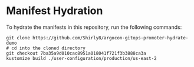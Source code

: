 # Manifest Hydration

To hydrate the manifests in this repository, run the following commands:

```shell
git clone https://github.com/Shirly8/argocon-gitops-promoter-hydrate-demo
# cd into the cloned directory
git checkout 7ba35a9d010cac8951a018041f721f3b3888ca3a
kustomize build ./user-configuration/production/us-east-2
```
